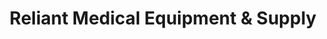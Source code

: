 ---
title: "Reliant Medical Equipment & Supply"
url: /buffalo/reliant-medical-equipment-und-supply/
shop: Sanitätshaus
---